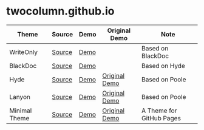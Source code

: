 # twocolumn.github.io

| Theme | Source | Demo | Original Demo | Note |
|---|---|---|---|---|
| WriteOnly | [Source](https://github.com/twocolumn/WriteOnly) | [Demo](https://twocolumn.github.io/WriteOnly) | | Based on BlackDoc |
| BlackDoc | [Source](https://github.com/twocolumn/BlackDoc) | [Demo](https://twocolumn.github.io/BlackDoc) | | Based on Hyde |
| Hyde | [Source](https://github.com/twocolumn/hyde) | [Demo](https://twocolumn.github.io/hyde) | [Original Demo](https://hyde.getpoole.com/) | Based on Poole |
| Lanyon | [Source](https://github.com/twocolumn/lanyon) | [Demo](https://twocolumn.github.io/lanyon) | [Original Demo](http://lanyon.getpoole.com/) | Based on Poole |
| Minimal Theme | [Source](https://github.com/twocolumn/minimal) | [Demo](https://twocolumn.github.io/minimal) | [Original Demo](ttps://orderedlist.com/minimal/) | A Theme for GitHub Pages |
